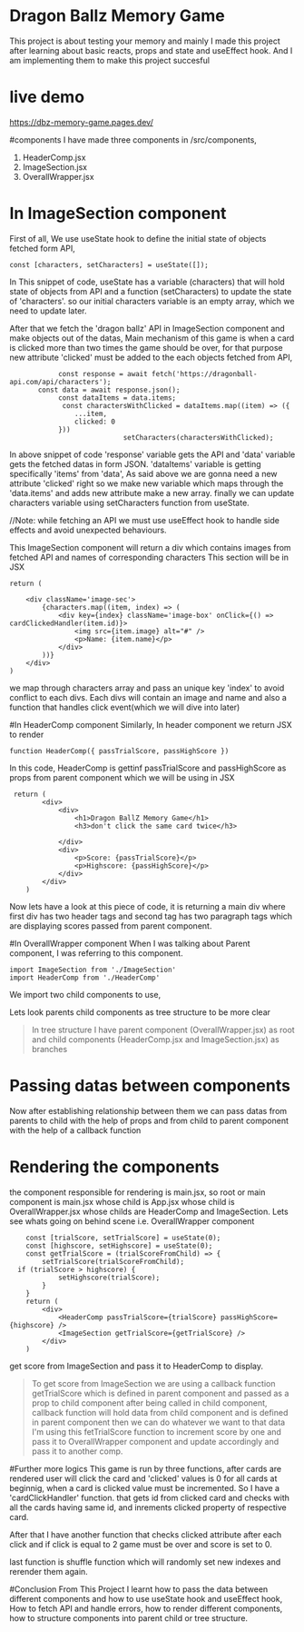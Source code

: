 # Dragon Ballz Memory Game

This project is about testing your memory and mainly I made this project after learning about 
basic reacts, props and state and useEffect hook. And I am implementing them to make this project succesful

# live demo
https://dbz-memory-game.pages.dev/

#components
I have made three components in /src/components, 
1. HeaderComp.jsx
2. ImageSection.jsx
3. OverallWrapper.jsx

# In ImageSection component
First of all, We use useState hook to define the initial state of objects fetched form API, 

    const [characters, setCharacters] = useState([]);
In This snippet of code, useState has a variable (characters) that will hold state of objects from API and a function (setCharacters)  to update the state of 'characters'. 
so our initial characters variable is an empty array, which we need to update later.
        
After that we fetch the 'dragon ballz' API in ImageSection component and make objects out of the datas,
Main mechanism of this game is when a card is clicked more than two times the game should be over, for that purpose 
new attribute 'clicked' must be added to the each objects fetched from API,

                const response = await fetch('https://dragonball-api.com/api/characters');
           const data = await response.json();
                const dataItems = data.items;
                 const charactersWithClicked = dataItems.map((item) => ({
                    ...item,
                    clicked: 0
                }))
                                setCharacters(charactersWithClicked);

In above snippet of code 'response' variable gets the API and 'data' variable gets the fetched datas in form JSON.
'dataItems' variable is getting specifically 'items' from 'data', 
As said above we are gonna need a new attribute 'clicked' right so we make new variable which maps through the 
'data.items' and adds new attribute make a new array.
finally we can update characters variable using setCharacters function from useState.

//Note: while fetching an API we must use useEffect hook to handle side effects and avoid unexpected behaviours.

This ImageSection component will return a div which contains images from fetched API and names of corresponding characters
This section will be in JSX 

    return (

        <div className='image-sec'>
            {characters.map((item, index) => (
                <div key={index} className='image-box' onClick={() => cardClickedHandler(item.id)}>
                    <img src={item.image} alt="#" />
                    <p>Name: {item.name}</p>
                </div>
            ))}
        </div>
    )
we map through characters array and pass an unique key 'index' to avoid conflict to each divs. 
Each divs will contain an image and name and also a function that handles click event(which we will dive into later)

#In HeaderComp component
Similarly, In header component we return JSX to render
```
function HeaderComp({ passTrialScore, passHighScore })
```
In this code, HeaderComp is gettinf passTrialScore and passHighScore as props from parent component
which we will be using in JSX
```
 return (
        <div>
            <div>
                <h1>Dragon BallZ Memory Game</h1>
                <h3>don't click the same card twice</h3>

            </div>
            <div>
                <p>Score: {passTrialScore}</p>
                <p>Highscore: {passHighScore}</p>
            </div>
        </div>
    )
```
Now lets have a look at this piece of code, it is returning a main div where first div has two header tags and second tag has 
two paragraph tags which are displaying scores passed from parent component.

#In OverallWrapper component
When I was talking about Parent component, I was referring to this component.
```
import ImageSection from './ImageSection'
import HeaderComp from './HeaderComp'
```
We import two child components to use,

Lets look parents child components as tree structure to be more clear
> In tree structure I have parent component (OverallWrapper.jsx) as root and
> child components (HeaderComp.jsx and ImageSection.jsx) as branches

# Passing datas between components
Now after establishing relationship between them we can pass datas from parents to child with the help of props
and from child to parent component with the help of a callback function 

# Rendering the components
the component responsible for rendering is main.jsx, so root or main component is main.jsx whose child is App.jsx whose child is
OverallWrapper.jsx whose childs are HeaderComp and ImageSection. 
Lets see whats going on behind scene i.e. OverallWrapper component
```
    const [trialScore, setTrialScore] = useState(0);
    const [highscore, setHighscore] = useState(0);
    const getTrialScore = (trialScoreFromChild) => {
        setTrialScore(trialScoreFromChild);
  if (trialScore > highscore) {
            setHighscore(trialScore);
        }
    }
    return (
        <div>
            <HeaderComp passTrialScore={trialScore} passHighScore={highscore} />
            <ImageSection getTrialScore={getTrialScore} />
        </div>
    )
```
get score from ImageSection and pass it to HeaderComp to display.
> To get score from ImageSection we are using a callback function getTrialScore which is defined in parent component and passed as a prop to child component
> after being called in child component, callback function will hold data from child component and is defined in
  parent component then we can do whatever we want to that data I'm using this fetTrialScore function to increment score by one and
pass it to OverallWrapper component and update accordingly and pass it to another comp.

#Further more logics
This game is run by three functions, after cards are rendered user will click the card and 'clicked' values is 0 for all
cards at beginnig, when a card is clicked value must be incremented. So I have a 'cardClickHandler' function.
that gets id from clicked card and checks with all the cards having same id, and inrements clicked property of respective 
card.

After that I have another function that checks clicked attribute after each click and if click is equal to 2 game must be
over and score is set to 0.

last function is shuffle function which will randomly set new indexes and rerender them again.

#Conclusion
From This Project I learnt how to pass the data between different components and how to use useState hook
and useEffect hook, How to fetch API and handle errors, how to render different components, how to structure 
components into parent child or tree structure.
